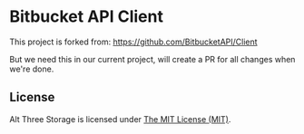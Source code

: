 # Bitbucket API Client
This project is forked from: https://github.com/BitbucketAPI/Client

But we need this in our current project, will create a PR for all changes when we're done.


## License

Alt Three Storage is licensed under [The MIT License (MIT)](LICENSE).

